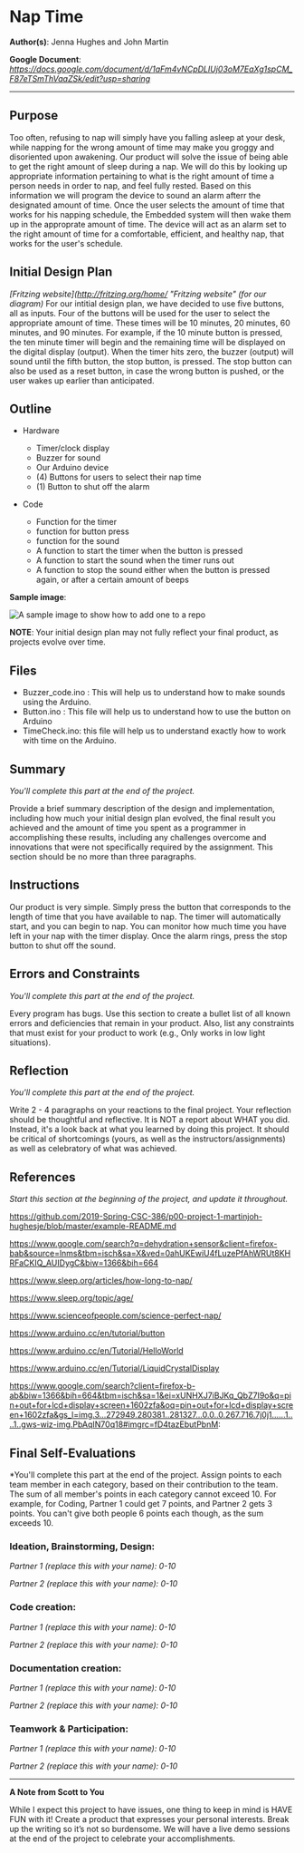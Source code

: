 # Nap Time

**Author(s)**: Jenna Hughes and John Martin

**Google Document**: *https://docs.google.com/document/d/1aFm4vNCpDLIUj03oM7EaXg1spCM_F87eTSmThVaaZSk/edit?usp=sharing*

---
## Purpose

Too often, refusing to nap will simply have you falling asleep at your desk, while napping for the wrong amount of time may make you groggy and disoriented upon awakening. Our product will solve the issue of being able to get the right amount of sleep during a nap. We will do this by looking up appropriate information pertaining to what is the right amount of time a person needs in order to nap, and feel fully rested. Based on this information we will program the device to sound an alarm afterr the designated amount of time. Once the user selects the amount of time that works for his napping schedule, the Embedded system will then wake them up in the approprate amount of time. The device will act as an alarm set to the right amount of time for a comfortable, efficient, and healthy nap, that works for the user's schedule. 

## Initial Design Plan
*[Fritzing website](http://fritzing.org/home/ "Fritzing website" (for our diagram)*
For our intitial design plan, we have decided to use five buttons, all as inputs.  Four of the buttons will be used for the user to select the appropriate amount of time.  These times will be 10 minutes, 20 minutes, 60 minutes, and 90 minutes.  For example, if the 10 minute button is pressed, the ten minute timer will begin and the remaining time will be displayed on the digital display (output).  When the timer hits zero, the buzzer (output) will sound until the fifth button, the stop button, is pressed.  The stop button can also be used as a reset button, in case the wrong button is pushed, or the user wakes up earlier than anticipated.

## Outline 
- Hardware 
  - Timer/clock display
  - Buzzer for sound
  - Our Arduino device
  - (4) Buttons for users to select their nap time
  - (1) Button to shut off the alarm
    
- Code 
  - Function for the timer 
  - function for button press 
  - function for the sound 
  - A function to start the timer when the button is pressed
  - A function to start the sound when the timer runs out 
  - A function to stop the sound either when the button is pressed again, or after a certain amount of beeps 


**Sample image**:

![A sample image to show how to add one to a repo](desktop/20190124_111548.jpg "A sample image. This is the text that appears.")

**NOTE**: Your initial design plan may not fully reflect your final product,
as projects evolve over time.

## Files
- Buzzer_code.ino : This will help us to understand how to make sounds using the Arduino. 
- Button.ino : This file will help us to understand how to use the button on Arduino
- TimeCheck.ino: this file will help us to understand exactly how to work with time on the Arduino. 

## Summary
*You'll complete this part at the end of the project.*

Provide a brief summary description of the design and implementation,
including how much your initial design plan evolved, the final result
you achieved and the amount of time you spent as a programmer in
accomplishing these results, including any challenges overcome and
innovations that were not specifically required by the assignment.
This section should be no more than three paragraphs.

## Instructions
Our product is very simple. Simply press the button that corresponds to the length of time that you have available to nap. The timer will automatically start, and you can begin to nap. You can monitor how much time you have left in your nap with the timer display. Once the alarm rings, press the stop button to shut off the sound.

## Errors and Constraints
*You'll complete this part at the end of the project.*

Every program has bugs. Use this section to create a bullet list of
all known errors and deficiencies that remain in your product. 
Also, list any constraints that must exist for your product to work 
(e.g., Only works in low light situations).

## Reflection
*You'll complete this part at the end of the project.*

Write 2 - 4 paragraphs on your reactions to the final project. 
Your reflection should be thoughtful and reflective. 
It is NOT a report about WHAT you did. 
Instead, it's a look back at what you learned by doing this project.
It should be critical of shortcomings (yours, as well as the instructors/assignments) 
as well as celebratory of what was achieved.

## References
*Start this section at the beginning of the project, and update it throughout.*

https://github.com/2019-Spring-CSC-386/p00-project-1-martinjoh-hughesje/blob/master/example-README.md

https://www.google.com/search?q=dehydration+sensor&client=firefox-bab&source=lnms&tbm=isch&sa=X&ved=0ahUKEwiU4fLuzePfAhWRUt8KHRFaCKIQ_AUIDygC&biw=1366&bih=664

https://www.sleep.org/articles/how-long-to-nap/

https://www.sleep.org/topic/age/

https://www.scienceofpeople.com/science-perfect-nap/

https://www.arduino.cc/en/tutorial/button

https://www.arduino.cc/en/Tutorial/HelloWorld

https://www.arduino.cc/en/Tutorial/LiquidCrystalDisplay

https://www.google.com/search?client=firefox-b-ab&biw=1366&bih=664&tbm=isch&sa=1&ei=xUNHXJ7iBJKq_QbZ7I9o&q=pin+out+for+lcd+display+screen+1602zfa&oq=pin+out+for+lcd+display+screen+1602zfa&gs_l=img.3...272949.280381..281327...0.0..0.267.716.7j0j1......1....1..gws-wiz-img.PbAqIN70q18#imgrc=fD4tazEbutPbnM:

## Final Self-Evaluations
*You'll complete this part at the end of the project. 
Assign points to each team member in each category, based on their contribution to the team. 
The sum of all member's points in each category cannot exceed 10. 
For example, for Coding, Partner 1 could get 7 points, and Partner 2 gets 3 points. 
You can't give both people 6 points each though, as the sum exceeds 10.

### Ideation, Brainstorming, Design:

*Partner 1 (replace this with your name): 0-10*

*Partner 2 (replace this with your name): 0-10*

### Code creation: 

*Partner 1 (replace this with your name): 0-10*

*Partner 2 (replace this with your name): 0-10*

### Documentation creation:

*Partner 1 (replace this with your name): 0-10*

*Partner 2 (replace this with your name): 0-10*

### Teamwork & Participation:

*Partner 1 (replace this with your name): 0-10*

*Partner 2 (replace this with your name): 0-10*


---
**A Note from Scott to You**

While I expect this project to have issues, one
thing to keep in mind is HAVE FUN with it! Create a product that
expresses your personal interests. Break up the writing so it’s not so burdensome.
We will have a live demo sessions at the end of the project to celebrate your accomplishments.
